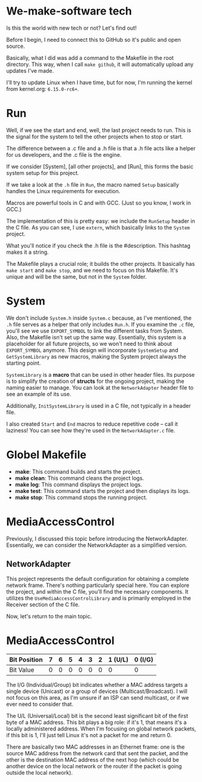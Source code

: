 # We-make-software tech

Is this the world with new tech or not? Let's find out!

Before I begin, I need to connect this to GitHub so it's public and open source.

Basically, what I did was add a command to the Makefile in the root directory. This way, when I call `make github`, it will automatically upload any updates I've made.

I'll try to update Linux when I have time, but for now, I'm running the kernel from kernel.org: `6.15.0-rc6+`. 


# Run

Well, if we see the start and end, well, the last project needs to run. This is the signal for the system to tell the other projects when to stop or start.

The difference between a .c file and a .h file is that a .h file acts like a helper for us developers, and the .c file is the engine.

If we consider [System], [all other projects], and [Run], this forms the basic system setup for this project.

If we take a look at the `.h` file in `Run`, the macro named `Setup` basically handles the Linux requirements for execution.

Macros are powerful tools in C and with GCC. (Just so you know, I work in GCC.)

The implementation of this is pretty easy: we include the `RunSetup` header in the C file. As you can see, I use `extern`, which basically links to the `System` project.

What you'll notice if you check the .h file is the #description. This hashtag makes it a string.

The Makefile plays a crucial role; it builds the other projects. It basically has `make start` and `make stop`, and we need to focus on this Makefile. It's unique and will be the same, but not in the `System` folder.

# System

We don't include `System.h` inside `System.c` because, as I've mentioned, the `.h` file serves as a helper that only includes `Run.h`. If you examine the `.c` file, you'll see we use `EXPORT_SYMBOL` to link the different tasks from System. Also, the Makefile isn't set up the same way. Essentially, this system is a placeholder for all future projects, so we won't need to think about `EXPORT_SYMBOL` anymore. This design will incorporate `SystemSetup` and `GetSystemLibrary` as new macros, making the System project always the starting point. 

`SystemLibrary` is a **macro** that can be used in other header files. Its purpose is to simplify the creation of **structs** for the ongoing project, making the naming easier to manage. You can look at the `NetworkAdapter` header file to see an example of its use.

Additionally, `InitSystemLibrary` is used in a C file, not typically in a header file.

I also created `Start` and `End` macros to reduce repetitive code – call it laziness! You can see how they're used in the `NetworkAdapter.c` file.

# Globel Makefile


* **make**: This command builds and starts the project.
* **make clean**: This command cleans the project logs.
* **make log**: This command displays the project logs.
* **make test**: This command starts the project and then displays its logs.
* **make stop**: This command stops the running project.


# MediaAccessControl

Previously, I discussed this topic before introducing the NetworkAdapter. Essentially, we can consider the NetworkAdapter as a simplified version.

## NetworkAdapter

This project represents the default configuration for obtaining a complete network frame. There's nothing particularly special here. You can explore the project, and within the C file, you'll find the necessary components. It utilizes the `UseMediaAccessControlLibrary` and is primarily employed in the Receiver section of the C file.

Now, let's return to the main topic.

# MediaAccessControl


| Bit Position | 7 | 6 | 5 | 4 | 3 | 2 | 1 (U/L) | 0 (I/G) |
| :----------- | :- | :- | :- | :- | :- | :- | :-------- | :-------- |
| Bit Value    | 0 | 0 | 0 | 0 | 0 | 0 | 0         | 0         |



The I/G (Individual/Group) bit indicates whether a MAC address targets a single device (Unicast) or a group of devices (Multicast/Broadcast).
I will not focus on this area, as I'm unsure if an ISP can send multicast, or if we ever need to consider that.

The U/L (Universal/Local) bit is the second least significant bit of the first byte of a MAC address. This bit plays a big role: if it's 1, that means it's a locally administered address. When I'm focusing on global network packets, if this bit is 1, I'll just tell Linux it's not a packet for me and return 0.

There are basically two MAC addresses in an Ethernet frame: one is the source MAC address from the network card that sent the packet, and the other is the destination MAC address of the next hop (which could be another device on the local network or the router if the packet is going outside the local network).